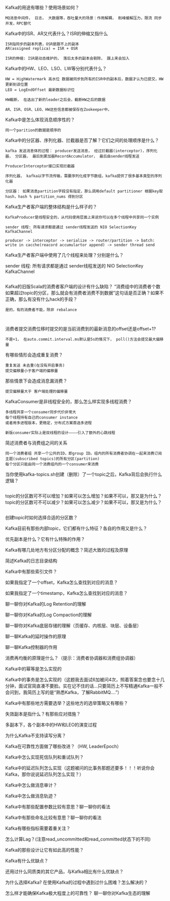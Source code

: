 Kafka的用途有哪些？使用场景如何？
```
MQ消息中间件， 日志， 大数据等，吞吐量大的场景：作用解耦， 削峰缓解压力，限流 同步并发，RPC替代

```

Kafka中的ISR、AR又代表什么？ISR的伸缩又指什么
```
ISR指同步的副本列表，OSR是跟不上的副本
AR(assigned replica) = ISR + OSR

ISR的伸缩: ISR是动态维护的， 落后太多的副本会剔除， 跟上来会加入
```

Kafka中的HW、LEO、LSO、LW等分别代表什么？
```
HW = HighWatermark 高水位 数据被同步到所有的ISR中的副本后，数据才认为已提交，HW更新到该位置
LEO = LogEndOffset 最新数据标识位

HW截断， 在选出了新的leader之后会，截断HW之后的数据

AR、ISR、OSR、LEO、HW这些信息都被保存在Zookeeper中。
```
Kafka中是怎么体现消息顺序性的？
```
同一个parition的数据是顺序的

```
Kafka中的分区器、序列化器、拦截器是否了解？它们之间的处理顺序是什么？
```
kafka 发送消息体的过程： producer发送消息， 经过拦截器(interceptor)，序列化器， 分区器， 最后到累加器RecordAccumulator， 最后由sender线程发送

ProducerInterceptor接口实现拦截器

序列化器， kafka以字节流传输，需要序列化成字节数组，kafka提供了很多基本类型的序列化器

分区器： 如果消息partition字段没有指定，那么调用default partitioner 根据key取hash，hash % partition_nums 得到分区

```
Kafka生产者客户端的整体结构是什么样子的？
```
KafkaProducer是线程安全的，从代码使用层面上来说你可以在多个线程中共享同一个实例

sender 线程: 所有请求都是通过 sender线程发送的 NIO SelectionKey KafkaChannel

producer -> interceptor -> serialize -> router/partition -> batch: write in cacche(reacord accumulartor append) -> sender thread send

```
Kafka生产者客户端中使用了几个线程来处理？分别是什么？

sender 线程: 所有请求都是通过 sender线程发送的 NIO SelectionKey KafkaChannel

```

```
Kafka的旧版Scala的消费者客户端的设计有什么缺陷？
“消费组中的消费者个数如果超过topic的分区，那么就会有消费者消费不到数据”这句话是否正确？如果不正确，那么有没有什么hack的手段？
```
是的，有的消费者不能，除非 rebalance



```
消费者提交消费位移时提交的是当前消费到的最新消息的offset还是offset+1?
```
不是+1， 在auto.commit.interval.ms默认是5s的情况下， poll()方法会提交最大偏移量

```
有哪些情形会造成重复消费？
```
重复发送 未去重(在没有开启事务)
提交偏移量小于客户端的偏移量

```
那些情景下会造成消息漏消费？

```
提交偏移量大于 客户端处理的偏移量
```
KafkaConsumer是非线程安全的，那么怎么样实现多线程消费？
```
多线程共享一个consumer同步代价非常大
每个线程持有自己的consumer instance
或者用多进程版本，更稳定，分布式方案首选多进程

新版consumer实际上是双线程的设计————引入了额外的心跳线程
```

简述消费者与消费组之间的关系
```
同一个消费者组 共享一个公共的ID，即group ID。组内的所有消费者协调在一起来消费订阅主题(subscribed topics)的所有分区(partition)
每个分区只能由同一个消费组内的一个consumer来消费

```
当你使用kafka-topics.sh创建（删除）了一个topic之后，Kafka背后会执行什么逻辑？
```

```
topic的分区数可不可以增加？如果可以怎么增加？如果不可以，那又是为什么？
topic的分区数可不可以减少？如果可以怎么减少？如果不可以，那又是为什么？
```

```
创建topic时如何选择合适的分区数？

Kafka目前有那些内部topic，它们都有什么特征？各自的作用又是什么？

优先副本是什么？它有什么特殊的作用？

Kafka有哪几处地方有分区分配的概念？简述大致的过程及原理

简述Kafka的日志目录结构

Kafka中有那些索引文件？

如果我指定了一个offset，Kafka怎么查找到对应的消息？

如果我指定了一个timestamp，Kafka怎么查找到对应的消息？

聊一聊你对Kafka的Log Retention的理解

聊一聊你对Kafka的Log Compaction的理解

聊一聊你对Kafka底层存储的理解（页缓存、内核层、块层、设备层）

聊一聊Kafka的延时操作的原理

聊一聊Kafka控制器的作用

消费再均衡的原理是什么？（提示：消费者协调器和消费组协调器）

Kafka中的幂等是怎么实现的

Kafka中的事务是怎么实现的（这题我去面试6加被问4次，照着答案念也要念十几分钟，面试官简直凑不要脸。实在记不住的话...只要简历上不写精通Kafka一般不会问到，我简历上写的是“熟悉Kafka，了解RabbitMQ....”）

Kafka中有那些地方需要选举？这些地方的选举策略又有哪些？

失效副本是指什么？有那些应对措施？

多副本下，各个副本中的HW和LEO的演变过程

为什么Kafka不支持读写分离？

Kafka在可靠性方面做了哪些改进？（HW, LeaderEpoch）

Kafka中怎么实现死信队列和重试队列？

Kafka中的延迟队列怎么实现（这题被问的比事务那题还要多！！！听说你会Kafka，那你说说延迟队列怎么实现？）

Kafka中怎么做消息审计？

Kafka中怎么做消息轨迹？

Kafka中有那些配置参数比较有意思？聊一聊你的看法

Kafka中有那些命名比较有意思？聊一聊你的看法

Kafka有哪些指标需要着重关注？

怎么计算Lag？(注意read_uncommitted和read_committed状态下的不同)

Kafka的那些设计让它有如此高的性能？

Kafka有什么优缺点？

还用过什么同质类的其它产品，与Kafka相比有什么优缺点？

为什么选择Kafka?
在使用Kafka的过程中遇到过什么困难？怎么解决的？

怎么样才能确保Kafka极大程度上的可靠性？
聊一聊你对Kafka生态的理解
